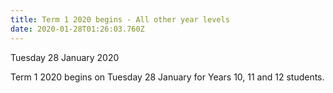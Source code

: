 ```yaml
---
title: Term 1 2020 begins - All other year levels
date: 2020-01-28T01:26:03.760Z
---
```

Tuesday 28 January 2020  

Term 1 2020 begins on Tuesday 28 January for Years 10, 11 and 12 students.
